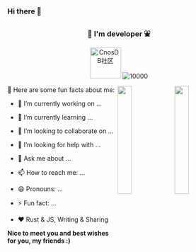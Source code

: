 ### Hi there 👋

<!--
**yukkit/yukkit** is a ✨ _special_ ✨ repository because its `README.md` (this file) appears on your GitHub profile.

Here are some ideas to get you started:


-->

<h3 align="center">🌲 I'm developer ⛲️  </h3>

<p align="middle">
  <a href="https://github.com/cnosdb" target="_blank">
  <img src="https://github.com/cnosdb/cnosdb/blob/main/docs/source/_static/img/cnosdb_logo_white.svg?&style=flat-square" style="width: 70px;object-fit:contain" alt="CnosDB社区"></a>
   <img src="https://komarev.com/ghpvc/?username=yukkit" alt="10000" />
</p>
  
<a href="https://www.zhihu.com/people/iSunface/columns">
   <img src="https://github.com/sunface/sunface/blob/master/assets/ferris.gif" align="right"  width="25%" />
</a>
<a href="https://github.com/sunface/rust-course">
   <img src="https://github.com/sunface/sunface/blob/master/assets/ferris.gif" align="right" width="25%"/>
</a>

🔫 Here are some fun facts about me:

- 🔭 I’m currently working on ...

- 🌱 I’m currently learning ...

- 👯 I’m looking to collaborate on ...

- 🤔 I’m looking for help with ...

- 💬 Ask me about ...

- 📫 How to reach me: ...

- 😄 Pronouns: ...

- ⚡ Fun fact: ...

- ❤️ Rust & JS, Writing & Sharing


**Nice to meet you and best wishes for you, my friends :)**


<h2></h2>

<br />

